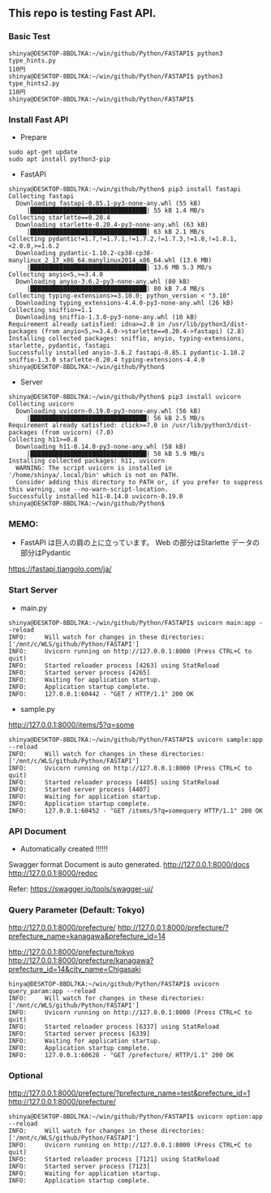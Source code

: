 ## This repo is testing Fast API.


### Basic Test

```
shinya@DESKTOP-8BDL7KA:~/win/github/Python/FASTAPI$ python3 type_hints.py 
110円
shinya@DESKTOP-8BDL7KA:~/win/github/Python/FASTAPI$ python3 type_hints2.py 
110円
shinya@DESKTOP-8BDL7KA:~/win/github/Python/FASTAPI$ 
```

### Install Fast API

- Prepare

```
sudo apt-get update
sudo apt install python3-pip
```

- FastAPI

```
shinya@DESKTOP-8BDL7KA:~/win/github/Python$ pip3 install fastapi
Collecting fastapi
  Downloading fastapi-0.85.1-py3-none-any.whl (55 kB)
     |████████████████████████████████| 55 kB 1.4 MB/s
Collecting starlette==0.20.4
  Downloading starlette-0.20.4-py3-none-any.whl (63 kB)
     |████████████████████████████████| 63 kB 2.1 MB/s
Collecting pydantic!=1.7,!=1.7.1,!=1.7.2,!=1.7.3,!=1.8,!=1.8.1,<2.0.0,>=1.6.2
  Downloading pydantic-1.10.2-cp38-cp38-manylinux_2_17_x86_64.manylinux2014_x86_64.whl (13.6 MB)
     |████████████████████████████████| 13.6 MB 5.3 MB/s
Collecting anyio<5,>=3.4.0
  Downloading anyio-3.6.2-py3-none-any.whl (80 kB)
     |████████████████████████████████| 80 kB 7.4 MB/s
Collecting typing-extensions>=3.10.0; python_version < "3.10"
  Downloading typing_extensions-4.4.0-py3-none-any.whl (26 kB)
Collecting sniffio>=1.1
  Downloading sniffio-1.3.0-py3-none-any.whl (10 kB)
Requirement already satisfied: idna>=2.8 in /usr/lib/python3/dist-packages (from anyio<5,>=3.4.0->starlette==0.20.4->fastapi) (2.8)
Installing collected packages: sniffio, anyio, typing-extensions, starlette, pydantic, fastapi
Successfully installed anyio-3.6.2 fastapi-0.85.1 pydantic-1.10.2 sniffio-1.3.0 starlette-0.20.4 typing-extensions-4.4.0
shinya@DESKTOP-8BDL7KA:~/win/github/Python$
```

- Server

```
shinya@DESKTOP-8BDL7KA:~/win/github/Python$ pip3 install uvicorn
Collecting uvicorn
  Downloading uvicorn-0.19.0-py3-none-any.whl (56 kB)
     |████████████████████████████████| 56 kB 2.5 MB/s
Requirement already satisfied: click>=7.0 in /usr/lib/python3/dist-packages (from uvicorn) (7.0)
Collecting h11>=0.8
  Downloading h11-0.14.0-py3-none-any.whl (58 kB)
     |████████████████████████████████| 58 kB 5.9 MB/s
Installing collected packages: h11, uvicorn
  WARNING: The script uvicorn is installed in '/home/shinya/.local/bin' which is not on PATH.
  Consider adding this directory to PATH or, if you prefer to suppress this warning, use --no-warn-script-location.
Successfully installed h11-0.14.0 uvicorn-0.19.0
shinya@DESKTOP-8BDL7KA:~/win/github/Python$
```


### MEMO:

- FastAPI は巨人の肩の上に立っています。
  Web の部分はStarlette
  データの部分はPydantic

https://fastapi.tiangolo.com/ja/



### Start Server

- main.py

```
shinya@DESKTOP-8BDL7KA:~/win/github/Python/FASTAPI$ uvicorn main:app --reload
INFO:     Will watch for changes in these directories: ['/mnt/c/WLS/github/Python/FASTAPI']
INFO:     Uvicorn running on http://127.0.0.1:8000 (Press CTRL+C to quit)
INFO:     Started reloader process [4263] using StatReload
INFO:     Started server process [4265]
INFO:     Waiting for application startup.
INFO:     Application startup complete.
INFO:     127.0.0.1:60442 - "GET / HTTP/1.1" 200 OK
```

- sample.py

http://127.0.0.1:8000/items/5?q=some

```
shinya@DESKTOP-8BDL7KA:~/win/github/Python/FASTAPI$ uvicorn sample:app --reload
INFO:     Will watch for changes in these directories: ['/mnt/c/WLS/github/Python/FASTAPI']
INFO:     Uvicorn running on http://127.0.0.1:8000 (Press CTRL+C to quit)
INFO:     Started reloader process [4405] using StatReload
INFO:     Started server process [4407]
INFO:     Waiting for application startup.
INFO:     Application startup complete.
INFO:     127.0.0.1:60452 - "GET /items/5?q=somequery HTTP/1.1" 200 OK
```



### API Document

- Automatically created !!!!!!

Swagger format Document is auto generated.
http://127.0.0.1:8000/docs
http://127.0.0.1:8000/redoc

Refer:
https://swagger.io/tools/swagger-ui/


### Query Parameter (Default: Tokyo)

http://127.0.0.1:8000/prefecture/
http://127.0.0.1:8000/prefecture/?prefecture_name=kanagawa&prefecture_id=14

http://127.0.0.1:8000/prefecture/tokyo
http://127.0.0.1:8000/prefecture/kanagawa?prefecture_id=14&city_name=Chigasaki


```
hinya@DESKTOP-8BDL7KA:~/win/github/Python/FASTAPI$ uvicorn query_param:app --reload
INFO:     Will watch for changes in these directories: ['/mnt/c/WLS/github/Python/FASTAPI']
INFO:     Uvicorn running on http://127.0.0.1:8000 (Press CTRL+C to quit)
INFO:     Started reloader process [6337] using StatReload
INFO:     Started server process [6339]
INFO:     Waiting for application startup.
INFO:     Application startup complete.
INFO:     127.0.0.1:60628 - "GET /prefecture/ HTTP/1.1" 200 OK
```


### Optional

http://127.0.0.1:8000/prefecture/?prefecture_name=test&prefecture_id=1
http://127.0.0.1:8000/prefecture/ 


```
shinya@DESKTOP-8BDL7KA:~/win/github/Python/FASTAPI$ uvicorn option:app --reload
INFO:     Will watch for changes in these directories: ['/mnt/c/WLS/github/Python/FASTAPI']
INFO:     Uvicorn running on http://127.0.0.1:8000 (Press CTRL+C to quit)
INFO:     Started reloader process [7121] using StatReload
INFO:     Started server process [7123]
INFO:     Waiting for application startup.
INFO:     Application startup complete.
```